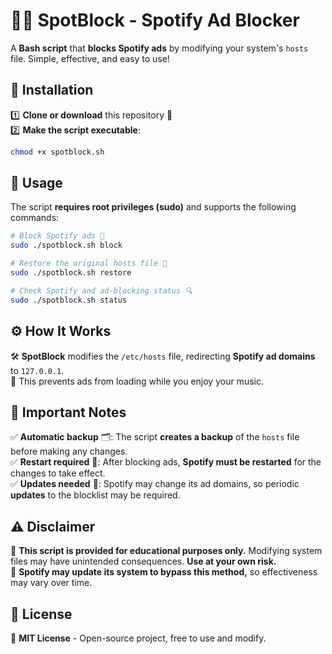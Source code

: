 # 🚫🎵 SpotBlock - Spotify Ad Blocker  

A **Bash script** that **blocks Spotify ads** by modifying your system's `hosts` file. Simple, effective, and easy to use!  

## 🔧 Installation  

1️⃣ **Clone or download** this repository 📂  
2️⃣ **Make the script executable**:  
   ```bash
   chmod +x spotblock.sh
   ```

## 🚀 Usage  

The script **requires root privileges (sudo)** and supports the following commands:  

```bash
# Block Spotify ads 🚫
sudo ./spotblock.sh block  

# Restore the original hosts file 🔄
sudo ./spotblock.sh restore  

# Check Spotify and ad-blocking status 🔍
sudo ./spotblock.sh status  
```

## ⚙️ How It Works  

🛠️ **SpotBlock** modifies the `/etc/hosts` file, redirecting **Spotify ad domains** to `127.0.0.1`.  
🚫 This prevents ads from loading while you enjoy your music.  

## 🔴 Important Notes  

✅ **Automatic backup** 🗂️: The script **creates a backup** of the `hosts` file before making any changes.  
✅ **Restart required** 🔄: After blocking ads, **Spotify must be restarted** for the changes to take effect.  
✅ **Updates needed** 🔄: Spotify may change its ad domains, so periodic **updates** to the blocklist may be required.  

## ⚠️ Disclaimer  

📢 **This script is provided for educational purposes only.** Modifying system files may have unintended consequences. **Use at your own risk.**  
📡 **Spotify may update its system to bypass this method,** so effectiveness may vary over time.  

## 📜 License  

📝 **MIT License** - Open-source project, free to use and modify.
